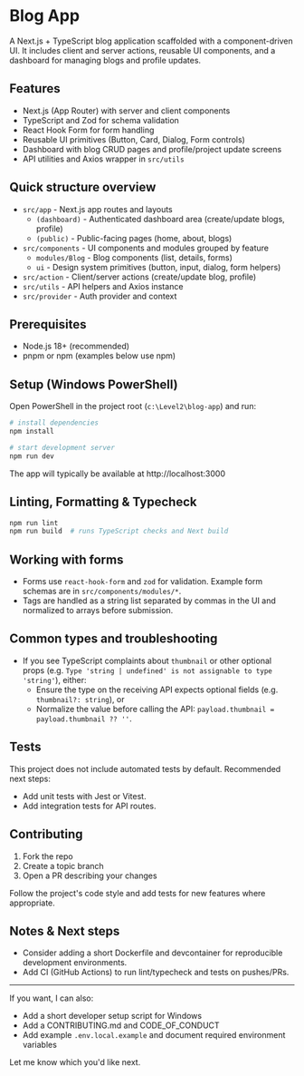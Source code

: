 # Blog App

A Next.js + TypeScript blog application scaffolded with a component-driven UI. It includes client and server actions, reusable UI components, and a dashboard for managing blogs and profile updates.

## Features

- Next.js (App Router) with server and client components
- TypeScript and Zod for schema validation
- React Hook Form for form handling
- Reusable UI primitives (Button, Card, Dialog, Form controls)
- Dashboard with blog CRUD pages and profile/project update screens
- API utilities and Axios wrapper in `src/utils`

## Quick structure overview

- `src/app` - Next.js app routes and layouts
  - `(dashboard)` - Authenticated dashboard area (create/update blogs, profile)
  - `(public)` - Public-facing pages (home, about, blogs)
- `src/components` - UI components and modules grouped by feature
  - `modules/Blog` - Blog components (list, details, forms)
  - `ui` - Design system primitives (button, input, dialog, form helpers)
- `src/action` - Client/server actions (create/update blog, profile)
- `src/utils` - API helpers and Axios instance
- `src/provider` - Auth provider and context

## Prerequisites

- Node.js 18+ (recommended)
- pnpm or npm (examples below use npm)

## Setup (Windows PowerShell)

Open PowerShell in the project root (`c:\Level2\blog-app`) and run:

```powershell
# install dependencies
npm install

# start development server
npm run dev
```

The app will typically be available at http://localhost:3000

## Linting, Formatting & Typecheck

```powershell
npm run lint
npm run build  # runs TypeScript checks and Next build
```

## Working with forms

- Forms use `react-hook-form` and `zod` for validation. Example form schemas are in `src/components/modules/*`.
- Tags are handled as a string list separated by commas in the UI and normalized to arrays before submission.

## Common types and troubleshooting

- If you see TypeScript complaints about `thumbnail` or other optional props (e.g. `Type 'string | undefined' is not assignable to type 'string'`), either:
  - Ensure the type on the receiving API expects optional fields (e.g. `thumbnail?: string`), or
  - Normalize the value before calling the API: `payload.thumbnail = payload.thumbnail ?? ''`.

## Tests

This project does not include automated tests by default. Recommended next steps:

- Add unit tests with Jest or Vitest.
- Add integration tests for API routes.

## Contributing

1. Fork the repo
2. Create a topic branch
3. Open a PR describing your changes

Follow the project's code style and add tests for new features where appropriate.

## Notes & Next steps

- Consider adding a short Dockerfile and devcontainer for reproducible development environments.
- Add CI (GitHub Actions) to run lint/typecheck and tests on pushes/PRs.

---

If you want, I can also:

- Add a short developer setup script for Windows
- Add a CONTRIBUTING.md and CODE_OF_CONDUCT
- Add example `.env.local.example` and document required environment variables

Let me know which you'd like next.
